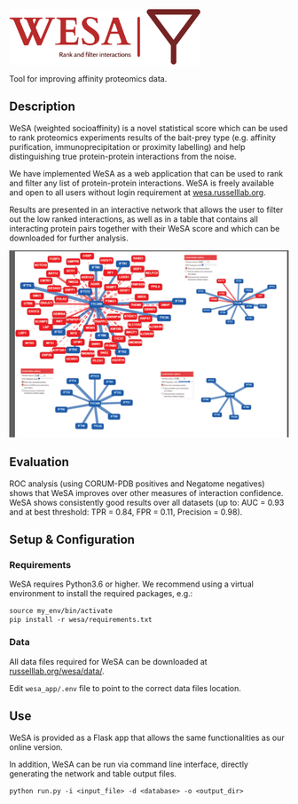 <img src="wesa_app/static/images/header.png" height="100">

Tool for improving affinity proteomics data.

## Description
WeSA (weighted socioaffinity) is a novel statistical score which can be used to rank proteomics experiments results of the bait-prey type (e.g. affinity purification, immunoprecipitation or proximity labelling) and help distinguishing true protein-protein interactions from the noise. 

We have implemented WeSA as a web application that can be used to rank and filter any list of protein-protein interactions. 
WeSA is freely available and open to all users without login requirement at [wesa.russelllab.org](wesa.russelllab.org).

Results are presented in an interactive network that allows the user to filter out the low ranked interactions, 
as well as in a table that contains all interacting protein pairs together with their WeSA score and which can be downloaded for further analysis.

<img src="wesa_app/static/images/wesa_example.png">

## Evaluation
ROC analysis (using CORUM-PDB positives and Negatome negatives) shows that WeSA improves 
over other measures of interaction confidence. WeSA shows consistently good results over 
all datasets (up to: AUC = 0.93 and at best threshold: TPR = 0.84, FPR = 0.11, 
Precision = 0.98).


## Setup & Configuration

### Requirements
WeSA requires Python3.6 or higher. We recommend using a virtual environment to install the required packages, e.g.:
```shell
source my_env/bin/activate
pip install -r wesa/requirements.txt
```

### Data
All data files required for WeSA can be downloaded at [russelllab.org/wesa/data/](russelllab.org/wesa/data/).

Edit `wesa_app/.env` file to point to the correct data files location. 


## Use
WeSA is provided as a Flask app that allows the same functionalities as our online version.

In addition, WeSA can be run via command line interface, directly generating the network and table output files.
```shell
python run.py -i <input_file> -d <database> -o <output_dir>
```

